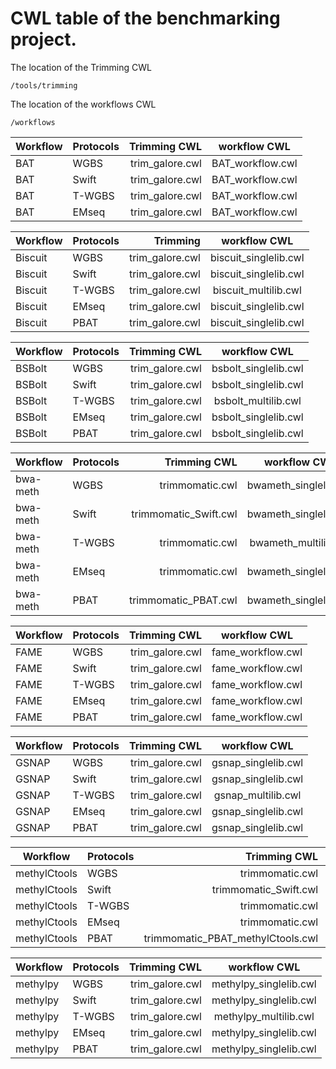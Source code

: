 # CWL table of the benchmarking project.

The location of the Trimming CWL
```
/tools/trimming
```

The location of the workflows CWL

```
/workflows
```


| Workflow     | Protocols       | Trimming CWL | workflow CWL |
| ------------- |-------------| -----:| :----: |
| BAT | WGBS | trim_galore.cwl | BAT_workflow.cwl |
| BAT | Swift | trim_galore.cwl | BAT_workflow.cwl |
| BAT | T-WGBS | trim_galore.cwl | BAT_workflow.cwl |
| BAT | EMseq | trim_galore.cwl | BAT_workflow.cwl |

| Workflow     | Protocols       | Trimming | workflow CWL |
| ------------- |-------------| -----:| :----: |
| Biscuit | WGBS | trim_galore.cwl | biscuit_singlelib.cwl |
| Biscuit | Swift | trim_galore.cwl | biscuit_singlelib.cwl |
| Biscuit | T-WGBS | trim_galore.cwl | biscuit_multilib.cwl |
| Biscuit | EMseq | trim_galore.cwl | biscuit_singlelib.cwl |
| Biscuit | PBAT | trim_galore.cwl | biscuit_singlelib.cwl |

| Workflow     | Protocols       | Trimming CWL | workflow CWL |
| ------------- |-------------| -----:| :----: |
| BSBolt | WGBS | trim_galore.cwl | bsbolt_singlelib.cwl |
| BSBolt | Swift | trim_galore.cwl | bsbolt_singlelib.cwl |
| BSBolt | T-WGBS | trim_galore.cwl | bsbolt_multilib.cwl |
| BSBolt | EMseq | trim_galore.cwl | bsbolt_singlelib.cwl |
| BSBolt | PBAT | trim_galore.cwl | bsbolt_singlelib.cwl |

| Workflow     | Protocols       | Trimming CWL | workflow CWL |
| ------------- |-------------| -----:| :----: |
| bwa-meth | WGBS | trimmomatic.cwl | bwameth_singlelib.cwl |
| bwa-meth | Swift | trimmomatic_Swift.cwl | bwameth_singlelib.cwl |
| bwa-meth | T-WGBS | trimmomatic.cwl | bwameth_multilib.cwl |
| bwa-meth | EMseq | trimmomatic.cwl | bwameth_singlelib.cwl |
| bwa-meth | PBAT | trimmomatic_PBAT.cwl | bwameth_singlelib.cwl |

| Workflow     | Protocols       | Trimming CWL | workflow CWL |
| ------------- |-------------| -----:| :----: |
| FAME | WGBS | trim_galore.cwl | fame_workflow.cwl |
| FAME | Swift | trim_galore.cwl | fame_workflow.cwl |
| FAME | T-WGBS | trim_galore.cwl | fame_workflow.cwl |
| FAME | EMseq | trim_galore.cwl | fame_workflow.cwl |
| FAME | PBAT | trim_galore.cwl | fame_workflow.cwl |

| Workflow     | Protocols       | Trimming CWL | workflow CWL |
| ------------- |-------------| -----:| :----: |
| GSNAP | WGBS | trim_galore.cwl | gsnap_singlelib.cwl |
| GSNAP | Swift | trim_galore.cwl | gsnap_singlelib.cwl |
| GSNAP | T-WGBS | trim_galore.cwl | gsnap_multilib.cwl |
| GSNAP | EMseq | trim_galore.cwl | gsnap_singlelib.cwl |
| GSNAP | PBAT | trim_galore.cwl | gsnap_singlelib.cwl |

| Workflow     | Protocols       | Trimming CWL | workflow CWL |
| ------------- |-------------| -----:| :----: |
| methylCtools | WGBS | trimmomatic.cwl | methylCtools_singlelib.cwl |
| methylCtools | Swift | trimmomatic_Swift.cwl | methylCtools_singlelib.cwl |
| methylCtools| T-WGBS | trimmomatic.cwl | methylCtools_multilib.cwl |
| methylCtools | EMseq | trimmomatic.cwl | methylCtools_singlelib.cwl |
| methylCtools | PBAT | trimmomatic_PBAT_methylCtools.cwl | methylCtools_singlelib.cwl |

| Workflow     | Protocols       | Trimming CWL | workflow CWL |
| ------------- |-------------| -----:| :----: |
| methylpy | WGBS | trim_galore.cwl | methylpy_singlelib.cwl |
| methylpy | Swift | trim_galore.cwl | methylpy_singlelib.cwl |
| methylpy | T-WGBS | trim_galore.cwl | methylpy_multilib.cwl |
| methylpy | EMseq | trim_galore.cwl | methylpy_singlelib.cwl |
| methylpy | PBAT | trim_galore.cwl | methylpy_singlelib.cwl |
